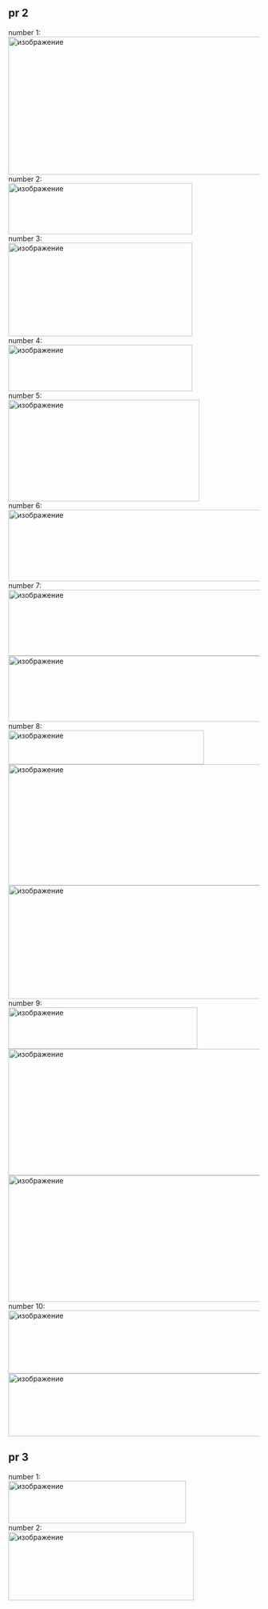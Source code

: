##     pr 2  
number 1:  
<img width="1210" height="276" alt="изображение" src="https://github.com/user-attachments/assets/ec11a0e2-048a-4d76-8ab0-30df029ab252" />  
number 2:  
<img width="369" height="102" alt="изображение" src="https://github.com/user-attachments/assets/796b081e-61fd-4847-a663-fa719182525c" />  
number 3:  
<img width="369" height="187" alt="изображение" src="https://github.com/user-attachments/assets/c22f967f-b47b-4d2a-9fe3-0d6cbcaa6a09" />  
number 4:  
<img width="369" height="93" alt="изображение" src="https://github.com/user-attachments/assets/381fd4e2-b703-42a6-b391-9ecacd8d71bc" />  
number 5:  
<img width="383" height="203" alt="изображение" src="https://github.com/user-attachments/assets/a22e337a-f572-429e-b960-ce84a3f43dcc" />  
number 6:  
<img width="569" height="143" alt="изображение" src="https://github.com/user-attachments/assets/7e5ef7e9-d7b9-4de2-860e-9d97fc3bd696" />  
number 7:  
<img width="962" height="132" alt="изображение" src="https://github.com/user-attachments/assets/6278f320-d4d5-43a2-a49c-174869295648" />  
<img width="962" height="132" alt="изображение" src="https://github.com/user-attachments/assets/12aa1ff3-2176-4341-8577-b73cec1fc1fb" />  
number 8:  
<img width="392" height="68" alt="изображение" src="https://github.com/user-attachments/assets/7f5a7918-c94e-4955-8886-e3385911f834" />  
<img width="1191" height="242" alt="изображение" src="https://github.com/user-attachments/assets/8cce08a9-69c9-4ab4-9cb2-c1e6c5efa817" />  
<img width="1118" height="227" alt="изображение" src="https://github.com/user-attachments/assets/b54df965-28ce-4e68-9b9b-bc61dfa3e388" />  
number 9:  
<img width="379" height="83" alt="изображение" src="https://github.com/user-attachments/assets/7915880b-144a-4a0d-a8d0-60b3217bdc46" /> 
<img width="963" height="253" alt="изображение" src="https://github.com/user-attachments/assets/672f1858-25ec-4735-8fa8-e3e2acee34bc" />  
<img width="963" height="253" alt="изображение" src="https://github.com/user-attachments/assets/409c8c0b-1aa3-4dbf-877b-ad9fec2e2b05" />  
number 10:  
<img width="957" height="126" alt="изображение" src="https://github.com/user-attachments/assets/cfd6f178-99b2-4c04-922f-04559d3455ae" />  
<img width="957" height="126" alt="изображение" src="https://github.com/user-attachments/assets/3d8a73e4-9a49-4982-a2cd-87717c77fc09" />  
##     pr 3      
number 1:  
<img width="356" height="85" alt="изображение" src="https://github.com/user-attachments/assets/dd125c63-cad5-48e3-b658-d8659769c8ed" />  
number 2:  
<img width="372" height="137" alt="изображение" src="https://github.com/user-attachments/assets/c8c95981-a4a5-4816-ba6a-882cedf49d0c" />  










